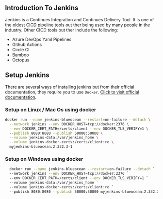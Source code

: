 ## Introduction To Jenkins

Jenkins is a Continues Integration and Continues Delivery Tool. It is one of the oldest CICD pipeline tools out ther being used by many people in the industry. Other CICD tools out ther include the following:

* Azure DevOps Yaml Pipelines
* Github Actions
* Circle CI
* Bamboo
* Octopus

## Setup Jenkins

There are several ways of installing jenkins but from their official documentation, they require you to use `Docker`. [Click to visit official documentation](https://www.jenkins.io/doc/book/installing/docker/).

### Setup on Linux / Mac Os using docker
```bash
docker run --name jenkins-blueocean --restart=on-failure --detach \
  --network jenkins --env DOCKER_HOST=tcp://docker:2376 \
  --env DOCKER_CERT_PATH=/certs/client --env DOCKER_TLS_VERIFY=1 \
  --publish 8080:8080 --publish 50000:50000 \
  --volume jenkins-data:/var/jenkins_home \
  --volume jenkins-docker-certs:/certs/client:ro \
  myjenkins-blueocean:2.332.3-1
```
  ### Setup on Windows using docker

```bash
  docker run --name jenkins-blueocean --restart=on-failure --detach `
  --network jenkins --env DOCKER_HOST=tcp://docker:2376 `
  --env DOCKER_CERT_PATH=/certs/client --env DOCKER_TLS_VERIFY=1 `
  --volume jenkins-data:/var/jenkins_home `
  --volume jenkins-docker-certs:/certs/client:ro `
  --publish 8080:8080 --publish 50000:50000 myjenkins-blueocean:2.332.3-1
  ```